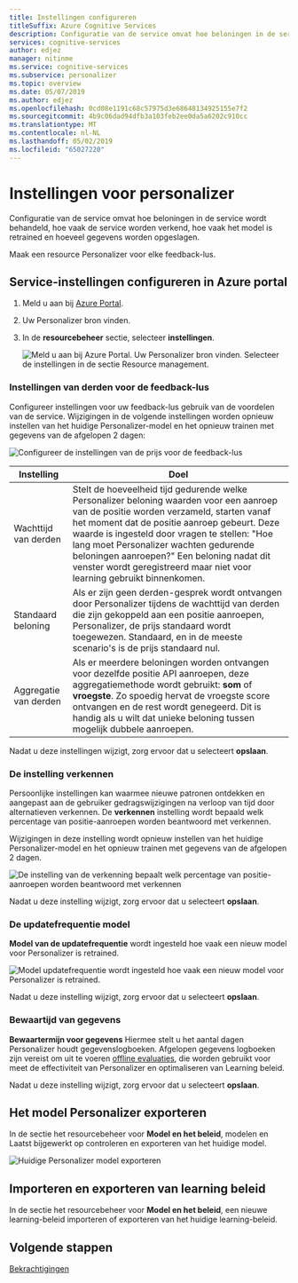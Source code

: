 ```yaml
---
title: Instellingen configureren
titleSuffix: Azure Cognitive Services
description: Configuratie van de service omvat hoe beloningen in de service wordt behandeld, hoe vaak de service worden verkend, hoe vaak het model is retrained en hoeveel gegevens worden opgeslagen.
services: cognitive-services
author: edjez
manager: nitinme
ms.service: cognitive-services
ms.subservice: personalizer
ms.topic: overview
ms.date: 05/07/2019
ms.author: edjez
ms.openlocfilehash: 0cd08e1191c68c57975d3e68648134925155e7f2
ms.sourcegitcommit: 4b9c06dad94dfb3a103feb2ee0da5a6202c910cc
ms.translationtype: MT
ms.contentlocale: nl-NL
ms.lasthandoff: 05/02/2019
ms.locfileid: "65027220"
---
```

# <a name="personalizer-settings"></a>Instellingen voor personalizer

Configuratie van de service omvat hoe beloningen in de service wordt behandeld, hoe vaak de service worden verkend, hoe vaak het model is retrained en hoeveel gegevens worden opgeslagen.

Maak een resource Personalizer voor elke feedback-lus. 

## <a name="configure-service-settings-in-the-azure-portal"></a>Service-instellingen configureren in Azure portal

1. Meld u aan bij [Azure Portal](https://portal.azure.com).
1. Uw Personalizer bron vinden. 
1. In de **resourcebeheer** sectie, selecteer **instellingen**.

    ![Meld u aan bij Azure Portal. Uw Personalizer bron vinden. Selecteer de instellingen in de sectie Resource management.](media/settings/how-to-configure.png)

### <a name="reward-settings-for-the-feedback-loop"></a>Instellingen van derden voor de feedback-lus

Configureer instellingen voor uw feedback-lus gebruik van de voordelen van de service. Wijzigingen in de volgende instellingen worden opnieuw instellen van het huidige Personalizer-model en het opnieuw trainen met gegevens van de afgelopen 2 dagen:

![Configureer de instellingen van de prijs voor de feedback-lus](media/settings/configure-model-reward-settings.png)

|Instelling|Doel|
|--|--|
|Wachttijd van derden|Stelt de hoeveelheid tijd gedurende welke Personalizer beloning waarden voor een aanroep van de positie worden verzameld, starten vanaf het moment dat de positie aanroep gebeurt. Deze waarde is ingesteld door vragen te stellen: "Hoe lang moet Personalizer wachten gedurende beloningen aanroepen?" Een beloning nadat dit venster wordt geregistreerd maar niet voor learning gebruikt binnenkomen.|
|Standaard beloning|Als er zijn geen derden-gesprek wordt ontvangen door Personalizer tijdens de wachttijd van derden die zijn gekoppeld aan een positie aanroepen, Personalizer, de prijs standaard wordt toegewezen. Standaard, en in de meeste scenario's is de prijs standaard nul.|
|Aggregatie van derden|Als er meerdere beloningen worden ontvangen voor dezelfde positie API aanroepen, deze aggregatiemethode wordt gebruikt: **som** of **vroegste**. Zo spoedig hervat de vroegste score ontvangen en de rest wordt genegeerd. Dit is handig als u wilt dat unieke beloning tussen mogelijk dubbele aanroepen. |

Nadat u deze instellingen wijzigt, zorg ervoor dat u selecteert **opslaan**.

### <a name="exploration-setting"></a>De instelling verkennen 

Persoonlijke instellingen kan waarmee nieuwe patronen ontdekken en aangepast aan de gebruiker gedragswijzigingen na verloop van tijd door alternatieven verkennen. De **verkennen** instelling wordt bepaald welk percentage van positie-aanroepen worden beantwoord met verkennen. 

Wijzigingen in deze instelling wordt opnieuw instellen van het huidige Personalizer-model en het opnieuw trainen met gegevens van de afgelopen 2 dagen.

![De instelling van de verkenning bepaalt welk percentage van positie-aanroepen worden beantwoord met verkennen](media/settings/configure-exploration-setting.png)

Nadat u deze instelling wijzigt, zorg ervoor dat u selecteert **opslaan**.

### <a name="model-update-frequency"></a>De updatefrequentie model

**Model van de updatefrequentie** wordt ingesteld hoe vaak een nieuw model voor Personalizer is retrained. 

![Model updatefrequentie wordt ingesteld hoe vaak een nieuw model voor Personalizer is retrained.](media/settings/configure-model-update-frequency-settings.png)

Nadat u deze instelling wijzigt, zorg ervoor dat u selecteert **opslaan**.

### <a name="data-retention"></a>Bewaartijd van gegevens

**Bewaartermijn voor gegevens** Hiermee stelt u het aantal dagen Personalizer houdt gegevenslogboeken. Afgelopen gegevens logboeken zijn vereist om uit te voeren [offline evaluaties](concepts-offline-evaluation.md), die worden gebruikt voor meet de effectiviteit van Personalizer en optimaliseren van Learning beleid.

Nadat u deze instelling wijzigt, zorg ervoor dat u selecteert **opslaan**.

## <a name="export-the-personalizer-model"></a>Het model Personalizer exporteren

In de sectie het resourcebeheer voor **Model en het beleid**, modelen en Laatst bijgewerkt op controleren en exporteren van het huidige model.

![Huidige Personalizer model exporteren](media/settings/export-current-personalizer-model.png)

## <a name="import-and-export-learning-policy"></a>Importeren en exporteren van learning beleid

In de sectie het resourcebeheer voor **Model en het beleid**, een nieuwe learning-beleid importeren of exporteren van het huidige learning-beleid.

## <a name="next-steps"></a>Volgende stappen

[Bekrachtigingen](concepts-reinforcement-learning.md) 
